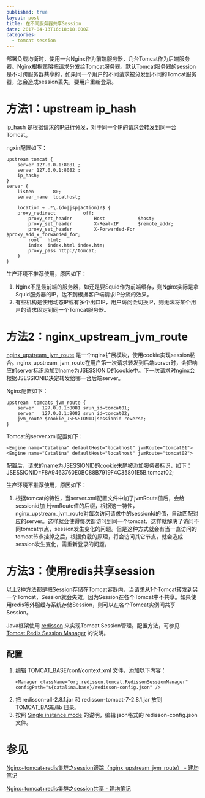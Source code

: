 ```yaml
---
published: true
layout: post
title: 在不同服务器共享Session
date: 2017-04-13T16:18:18.000Z
categories:
  - tomcat session
---
```

部署负载均衡时，使用一台Nginx作为前端服务器，几台Tomcat作为后端服务器。Nginx根据策略把请求分发给Tomcat服务器。默认Tomcat服务器的session是不可跨服务器共享的，如果同一个用户的不同请求被分发到不同的Tomcat服务器，怎会造成session丢失，要用户重新登录。

# 方法1：upstream ip_hash
ip_hash 是根据请求的IP进行分发，对于同一个IP的请求会转发到同一台Tomcat。

ngxin配置如下：
```
upstream tomcat {
    server 127.0.0.1:8081 ;
    server 127.0.0.1:8082 ;
    ip_hash;
}
server {
    listen       80;
    server_name  localhost;

    location ~ .*\.(do|jsp|action)?$ {
    proxy_redirect          off;
        proxy_set_header        Host            $host;
        proxy_set_header        X-Real-IP       $remote_addr;
        proxy_set_header        X-Forwarded-For $proxy_add_x_forwarded_for;
        root   html;
        index  index.html index.htm;
        proxy_pass http://tomcat;
    }
}
```

生产环境不推荐使用，原因如下：
1. Nginx不是最前端的服务器，如还是要Squid作为前端缓存，则Nginx实际是拿Squid服务器的IP，达不到根据客户端请求IP分流的效果。
2. 有些机构是使用动态IP或有多个出口IP，用户访问会切换IP，则无法将某个用户的请求固定到同一个Tomcat服务器。

# 方法2：nginx_upstream_jvm_route
[nginx_upstream_jvm_route](https://github.com/nulab/nginx-upstream-jvm-route) 是一个nginx扩展模块，使用cookie实现session黏合。nginx_upstream_jvm_route在用户第一次请求转发到后端server时，会把响应的server标识添加到name为JSESSIONID的cookie中。下一次请求时nginx会根据JSESSIONID决定转发给哪一台后端server。

Nginx配置如下：
```
upstream  tomcats_jvm_route {
    server   127.0.0.1:8081 srun_id=tomcat01;
    server   127.0.0.1:8082 srun_id=tomcat02;
    jvm_route $cookie_JSESSIONID|sessionid reverse;
}
```

Tomcat的server.xml配置如下：
```
<Engine name="Catalina" defaultHost="localhost" jvmRoute="tomcat01">
<Engine name="Catalina" defaultHost="localhost" jvmRoute="tomcat02">
```

配置后，请求的name为JSESSIONID的cookie末尾被添加服务器标识，如下：
     JSESSIONID=F8A9463760E0BC88B7919F4C35801E5B.tomcat02;

生产环境不推荐使用，原因如下：
1. 根据tomcat的特性，当server.xml配置文件中加了jvmRoute值后，会给sessionid加上jvmRoute值的后缀，根据这一特性，nginx_upstream_jvm_route对每次访问请求中的sessionId的值，自动匹配对应的server。这样就会使得每次都访问到同一个tomcat，这样就解决了访问不同tomcat节点，session发生变化的问题。但是这种方式就会有当一直访问的tomcat节点挂掉之后，根据负载的原理，将会访问其它节点，就会造成session发生变化，需重新登录的问题。

# 方法3：使用redis共享session
以上2种方法都是把Session存储在Tomcat容器内，当请求从1个Tomcat转发到另一个Tomcat，Session就会失效，因为Session在各个Tomcat中不共享。如果使用redis等外服缓存系统存储Session，则可以在各个Tomcat实例间共享Session。

Java框架使用 [redisson](https://github.com/redisson/redisson) 来实现Tomcat Session管理。配置方法，可参见 [Tomcat Redis Session Manager](https://github.com/redisson/redisson/wiki/14.-Integration-with-frameworks#145-tomcat-redis-session-manager) 的说明。

## 配置
1. 编辑 TOMCAT_BASE/conf/context.xml 文件，添加以下内容： 
   ```
   <Manager className="org.redisson.tomcat.RedissonSessionManager" configPath="${catalina.base}/redisson-config.json" />
   ```
2. 把 redisson-all-2.8.1.jar 和 redisson-tomcat-7-2.8.1.jar 放到 TOMCAT_BASE/lib 目录。
3. 按照 [Single instance mode](https://github.com/redisson/redisson/wiki/2.-Configuration#262-single-instance-json-yaml-and-spring-xml-config-format) 的说明，编辑 json格式的 redisson-config.json 文件。

# 参见
[Nginx+tomcat+redis集群之session跟踪（nginx_upstream_jvm_route） - 建均笔记](http://www.wujianjun.org/2016/03/18/nginx-upstream-jvm-route/)

[Nginx+tomcat+redis集群之session共享 - 建均笔记](http://www.wujianjun.org/2016/03/17/tomcat-redis-session/)
